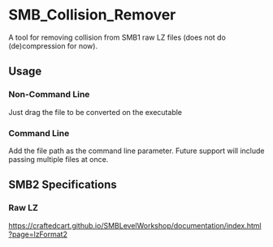 # SMB_Collision_Remover

A tool for removing collision from SMB1 raw LZ files (does not do (de)compression for now).

## Usage

### Non-Command Line

Just drag the file to be converted on the executable

### Command Line

Add the file path as the command line parameter. Future support will include passing multiple files at once.

## SMB2 Specifications

### Raw LZ

https://craftedcart.github.io/SMBLevelWorkshop/documentation/index.html?page=lzFormat2
